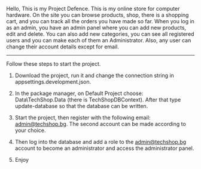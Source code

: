Hello,
This is my Project Defence.
This is my online store for computer hardware.
On the site you can browse products, shop, there is a shopping cart, and you can track all the orders you have made so far. When you log in as an admin, you have an admin panel where you can add new products, edit and delete. You can also add new categories, you can see all registered users and you can make each of them an Administrator. Also, any user can change their account details except for email.

------------------------------------------------------------------------------------------------------------------------------------------
Follow these steps to start the project.

1. Download the project, run it and change the connection string in appsettings.development.json.

2. In the package manager, on Default Project choose: Data\TechShop.Data (there is TechShopDBContext). After that type update-database so that the database can be written.

3. Start the project, then register with the following email: admin@techshop.bg. The second account can be made according to your choice.

4. Then log into the database and add a role to the admin@techshop.bg account to become an administrator and access the administrator panel.

5. Enjoy
